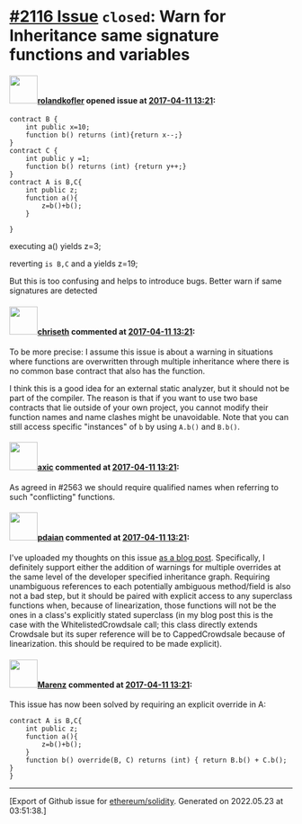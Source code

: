 # [\#2116 Issue](https://github.com/ethereum/solidity/issues/2116) `closed`: Warn for Inheritance same signature functions and variables

#### <img src="https://avatars.githubusercontent.com/u/979444?v=4" width="50">[rolandkofler](https://github.com/rolandkofler) opened issue at [2017-04-11 13:21](https://github.com/ethereum/solidity/issues/2116):


```
contract B {
    int public x=10;
    function b() returns (int){return x--;}
}
contract C {
    int public y =1;
    function b() returns (int) {return y++;}
}
contract A is B,C{
    int public z;
    function a(){
        z=b()+b();
    }

}
````
executing a() yields z=3;

reverting `is B,C` and a yields z=19;

But this is too confusing and helps to introduce bugs. Better warn if same signatures are detected

#### <img src="https://avatars.githubusercontent.com/u/9073706?v=4" width="50">[chriseth](https://github.com/chriseth) commented at [2017-04-11 13:21](https://github.com/ethereum/solidity/issues/2116#issuecomment-293267863):

To be more precise: I assume this issue is about a warning in situations where functions are overwritten through multiple inheritance where there is no common base contract that also has the function.

I think this is a good idea for an external static analyzer, but it should not be part of the compiler. The reason is that if you want to use two base contracts that lie outside of your own project, you cannot modify their function names and name clashes might be unavoidable. Note that you can still access specific "instances" of `b` by using `A.b()` and `B.b()`.

#### <img src="https://avatars.githubusercontent.com/u/20340?v=4" width="50">[axic](https://github.com/axic) commented at [2017-04-11 13:21](https://github.com/ethereum/solidity/issues/2116#issuecomment-330190032):

As agreed in #2563 we should require qualified names when referring to such "conflicting" functions.

#### <img src="https://avatars.githubusercontent.com/u/565776?u=73dd7b0377d02ebf65243c47e2b426dc19a118b9&v=4" width="50">[pdaian](https://github.com/pdaian) commented at [2017-04-11 13:21](https://github.com/ethereum/solidity/issues/2116#issuecomment-331711290):

I've uploaded my thoughts on this issue [as a blog post](https://pdaian.com/blog/solidity-anti-patterns-fun-with-inheritance-dag-abuse/).  Specifically, I definitely support either the addition of warnings for multiple overrides at the same level of the developer specified inheritance graph.  Requiring unambiguous references to each potentially ambiguous method/field is also not a bad step, but it should be paired with explicit access to any superclass functions when, because of linearization, those functions will not be the ones in a class's explicitly stated superclass (in my blog post this is the case with the WhitelistedCrowdsale call; this class directly extends Crowdsale but its super reference will be to CappedCrowdsale because of linearization.  this should be required to be made explicit).

#### <img src="https://avatars.githubusercontent.com/u/424752?u=038e104b849efd16f076b671ef6c46af7073bfa7&v=4" width="50">[Marenz](https://github.com/Marenz) commented at [2017-04-11 13:21](https://github.com/ethereum/solidity/issues/2116#issuecomment-580327270):

This issue has now been solved by requiring an explicit override in A:
```
contract A is B,C{
    int public z;
    function a(){
        z=b()+b();
    }
    function b() override(B, C) returns (int) { return B.b() + C.b(); }
}
```


-------------------------------------------------------------------------------



[Export of Github issue for [ethereum/solidity](https://github.com/ethereum/solidity). Generated on 2022.05.23 at 03:51:38.]
